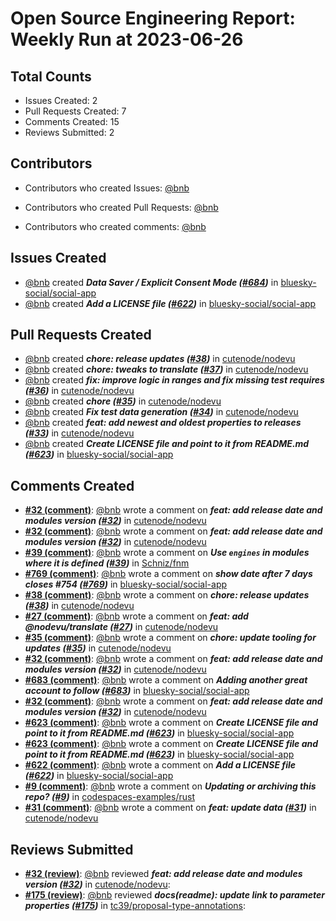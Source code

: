 # Open Source Engineering Report: Weekly Run at 2023-06-26

## Total Counts

* Issues Created: 2
* Pull Requests Created: 7
* Comments Created: 15
* Reviews Submitted: 2

## Contributors

* Contributors who created Issues: [@bnb](https://github.com/bnb)

* Contributors who created Pull Requests: [@bnb](https://github.com/bnb)

* Contributors who created comments: [@bnb](https://github.com/bnb)

## Issues Created

* [@bnb](https://github.com/bnb) created _**Data Saver / Explicit Consent Mode ([#684](https://github.com/bluesky-social/social-app/issues/684))**_ in [bluesky-social/social-app](https://github.com/bluesky-social/social-app)
* [@bnb](https://github.com/bnb) created _**Add a LICENSE file ([#622](https://github.com/bluesky-social/social-app/issues/622))**_ in [bluesky-social/social-app](https://github.com/bluesky-social/social-app)

## Pull Requests Created

* [@bnb](https://github.com/bnb) created _**chore: release updates ([#38](https://github.com/cutenode/nodevu/pull/38))**_ in [cutenode/nodevu](https://github.com/cutenode/nodevu)
* [@bnb](https://github.com/bnb) created _**chore: tweaks to translate ([#37](https://github.com/cutenode/nodevu/pull/37))**_ in [cutenode/nodevu](https://github.com/cutenode/nodevu)
* [@bnb](https://github.com/bnb) created _**fix: improve logic in ranges and fix missing test requires ([#36](https://github.com/cutenode/nodevu/pull/36))**_ in [cutenode/nodevu](https://github.com/cutenode/nodevu)
* [@bnb](https://github.com/bnb) created _**chore ([#35](https://github.com/cutenode/nodevu/pull/35))**_ in [cutenode/nodevu](https://github.com/cutenode/nodevu)
* [@bnb](https://github.com/bnb) created _**Fix test data generation ([#34](https://github.com/cutenode/nodevu/pull/34))**_ in [cutenode/nodevu](https://github.com/cutenode/nodevu)
* [@bnb](https://github.com/bnb) created _**feat: add newest and oldest properties to releases ([#33](https://github.com/cutenode/nodevu/pull/33))**_ in [cutenode/nodevu](https://github.com/cutenode/nodevu)
* [@bnb](https://github.com/bnb) created _**Create LICENSE file and point to it from README.md ([#623](https://github.com/bluesky-social/social-app/pull/623))**_ in [bluesky-social/social-app](https://github.com/bluesky-social/social-app)

## Comments Created

* **[#32 (comment)](https://github.com/cutenode/nodevu/pull/32#issuecomment-1559633612)**: [@bnb](https://github.com/bnb) wrote a comment on _**feat: add release date and modules version ([#32](https://github.com/cutenode/nodevu/pull/32))**_ in [cutenode/nodevu](https://github.com/cutenode/nodevu)
* **[#32 (comment)](https://github.com/cutenode/nodevu/pull/32#issuecomment-1559626196)**: [@bnb](https://github.com/bnb) wrote a comment on _**feat: add release date and modules version ([#32](https://github.com/cutenode/nodevu/pull/32))**_ in [cutenode/nodevu](https://github.com/cutenode/nodevu)
* **[#39 (comment)](https://github.com/Schniz/fnm/issues/39#issuecomment-1558033616)**: [@bnb](https://github.com/bnb) wrote a comment on _**Use `engines` in modules where it is defined ([#39](https://github.com/Schniz/fnm/issues/39))**_ in [Schniz/fnm](https://github.com/Schniz/fnm)
* **[#769 (comment)](https://github.com/bluesky-social/social-app/pull/769#issuecomment-1556082452)**: [@bnb](https://github.com/bnb) wrote a comment on _**show date after 7 days closes #754 ([#769](https://github.com/bluesky-social/social-app/pull/769))**_ in [bluesky-social/social-app](https://github.com/bluesky-social/social-app)
* **[#38 (comment)](https://github.com/cutenode/nodevu/pull/38#issuecomment-1550804309)**: [@bnb](https://github.com/bnb) wrote a comment on _**chore: release updates ([#38](https://github.com/cutenode/nodevu/pull/38))**_ in [cutenode/nodevu](https://github.com/cutenode/nodevu)
* **[#27 (comment)](https://github.com/cutenode/nodevu/pull/27#issuecomment-1550794033)**: [@bnb](https://github.com/bnb) wrote a comment on _**feat: add @nodevu/translate ([#27](https://github.com/cutenode/nodevu/pull/27))**_ in [cutenode/nodevu](https://github.com/cutenode/nodevu)
* **[#35 (comment)](https://github.com/cutenode/nodevu/pull/35#issuecomment-1550755907)**: [@bnb](https://github.com/bnb) wrote a comment on _**chore: update tooling for updates ([#35](https://github.com/cutenode/nodevu/pull/35))**_ in [cutenode/nodevu](https://github.com/cutenode/nodevu)
* **[#32 (comment)](https://github.com/cutenode/nodevu/pull/32#issuecomment-1550606624)**: [@bnb](https://github.com/bnb) wrote a comment on _**feat: add release date and modules version ([#32](https://github.com/cutenode/nodevu/pull/32))**_ in [cutenode/nodevu](https://github.com/cutenode/nodevu)
* **[#683 (comment)](https://github.com/bluesky-social/social-app/pull/683#issuecomment-1550601734)**: [@bnb](https://github.com/bnb) wrote a comment on _**Adding another great account to follow ([#683](https://github.com/bluesky-social/social-app/pull/683))**_ in [bluesky-social/social-app](https://github.com/bluesky-social/social-app)
* **[#32 (comment)](https://github.com/cutenode/nodevu/pull/32#issuecomment-1550037396)**: [@bnb](https://github.com/bnb) wrote a comment on _**feat: add release date and modules version ([#32](https://github.com/cutenode/nodevu/pull/32))**_ in [cutenode/nodevu](https://github.com/cutenode/nodevu)
* **[#623 (comment)](https://github.com/bluesky-social/social-app/pull/623#issuecomment-1548568447)**: [@bnb](https://github.com/bnb) wrote a comment on _**Create LICENSE file and point to it from README.md ([#623](https://github.com/bluesky-social/social-app/pull/623))**_ in [bluesky-social/social-app](https://github.com/bluesky-social/social-app)
* **[#623 (comment)](https://github.com/bluesky-social/social-app/pull/623#issuecomment-1548562393)**: [@bnb](https://github.com/bnb) wrote a comment on _**Create LICENSE file and point to it from README.md ([#623](https://github.com/bluesky-social/social-app/pull/623))**_ in [bluesky-social/social-app](https://github.com/bluesky-social/social-app)
* **[#622 (comment)](https://github.com/bluesky-social/social-app/issues/622#issuecomment-1548555882)**: [@bnb](https://github.com/bnb) wrote a comment on _**Add a LICENSE file ([#622](https://github.com/bluesky-social/social-app/issues/622))**_ in [bluesky-social/social-app](https://github.com/bluesky-social/social-app)
* **[#9 (comment)](https://github.com/codespaces-examples/rust/issues/9#issuecomment-1535215452)**: [@bnb](https://github.com/bnb) wrote a comment on _**Updating or archiving this repo? ([#9](https://github.com/codespaces-examples/rust/issues/9))**_ in [codespaces-examples/rust](https://github.com/codespaces-examples/rust)
* **[#31 (comment)](https://github.com/cutenode/nodevu/pull/31#issuecomment-1530893039)**: [@bnb](https://github.com/bnb) wrote a comment on _**feat: update data ([#31](https://github.com/cutenode/nodevu/pull/31))**_ in [cutenode/nodevu](https://github.com/cutenode/nodevu)

## Reviews Submitted

* **[#32 (review)](https://github.com/cutenode/nodevu/pull/32#pullrequestreview-1429509130)**: [@bnb](https://github.com/bnb) reviewed _**feat: add release date and modules version ([#32](https://github.com/cutenode/nodevu/pull/32))**_ in [cutenode/nodevu](https://github.com/cutenode/nodevu): 
* **[#175 (review)](https://github.com/tc39/proposal-type-annotations/pull/175#pullrequestreview-1421462903)**: [@bnb](https://github.com/bnb) reviewed _**docs(readme): update link to parameter properties ([#175](https://github.com/tc39/proposal-type-annotations/pull/175))**_ in [tc39/proposal-type-annotations](https://github.com/tc39/proposal-type-annotations): 